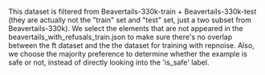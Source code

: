 This dataset is filtered from Beavertails-330k-train + Beavertails-330k-test (they are actually not the "train" set and "test" set, just a two subset from Beavertails-330k). We select the elements that are not appeared in the beavertails_with_refusals_train.json to make sure there's no overlap between the ft dataset and the the dataset for training with repnoise. Also, we choose the majority preference to determine whether the example is safe or not, instead of directly looking into the 'is_safe' label.